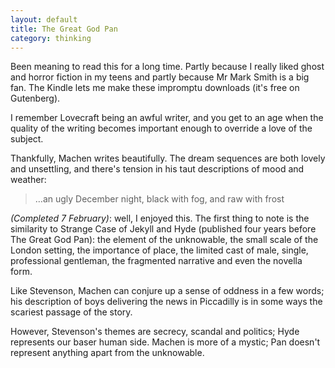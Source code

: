 ```yaml
---
layout: default
title: The Great God Pan
category: thinking
---
```


Been meaning to read this for a long time. Partly because I really liked ghost and horror fiction in my teens and partly because Mr Mark Smith is a big fan. The Kindle lets me make these impromptu downloads (it's free on Gutenberg).

I remember Lovecraft being an awful writer, and you get to an age when the quality of the writing becomes important enough to override a love of the subject.

Thankfully, Machen writes beautifully. The dream sequences are both lovely and unsettling, and there's tension in his taut descriptions of mood and weather:


> …an ugly December night, black with fog, and raw with frost


_(Completed 7 February)_: well, I enjoyed this. The first thing to note is the similarity to Strange Case of Jekyll and Hyde (published four years before The Great God Pan): the element of the unknowable, the small scale of the London setting, the importance of place, the limited cast of male, single, professional gentleman, the fragmented narrative and even the novella form.

Like Stevenson, Machen can conjure up a sense of oddness in a few words; his description of boys delivering the news in Piccadilly is in some ways the scariest passage of the story.

However, Stevenson's themes are secrecy, scandal and politics; Hyde represents our baser human side. Machen is more of a mystic; Pan doesn't represent anything apart from the unknowable.
